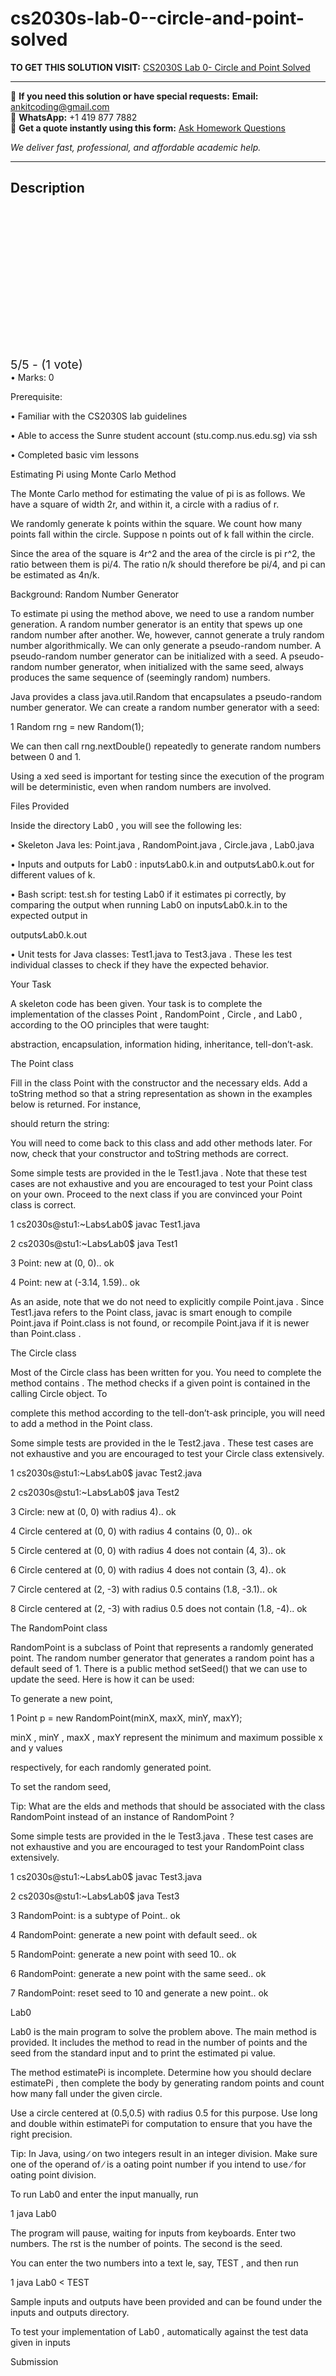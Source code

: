 # cs2030s-lab-0--circle-and-point-solved
**TO GET THIS SOLUTION VISIT:** [CS2030S Lab 0- Circle and Point Solved](https://www.ankitcodinghub.com/product/cs2030s-lab-0-circle-and-point-solved/)


---

📩 **If you need this solution or have special requests:** **Email:** ankitcoding@gmail.com  
📱 **WhatsApp:** +1 419 877 7882  
📄 **Get a quote instantly using this form:** [Ask Homework Questions](https://www.ankitcodinghub.com/services/ask-homework-questions/)

*We deliver fast, professional, and affordable academic help.*

---

<h2>Description</h2>



<div class="kk-star-ratings kksr-auto kksr-align-center kksr-valign-top" data-payload="{&quot;align&quot;:&quot;center&quot;,&quot;id&quot;:&quot;108789&quot;,&quot;slug&quot;:&quot;default&quot;,&quot;valign&quot;:&quot;top&quot;,&quot;ignore&quot;:&quot;&quot;,&quot;reference&quot;:&quot;auto&quot;,&quot;class&quot;:&quot;&quot;,&quot;count&quot;:&quot;1&quot;,&quot;legendonly&quot;:&quot;&quot;,&quot;readonly&quot;:&quot;&quot;,&quot;score&quot;:&quot;5&quot;,&quot;starsonly&quot;:&quot;&quot;,&quot;best&quot;:&quot;5&quot;,&quot;gap&quot;:&quot;4&quot;,&quot;greet&quot;:&quot;Rate this product&quot;,&quot;legend&quot;:&quot;5\/5 - (1 vote)&quot;,&quot;size&quot;:&quot;24&quot;,&quot;title&quot;:&quot;CS2030S  Lab 0- Circle and Point Solved&quot;,&quot;width&quot;:&quot;138&quot;,&quot;_legend&quot;:&quot;{score}\/{best} - ({count} {votes})&quot;,&quot;font_factor&quot;:&quot;1.25&quot;}">

<div class="kksr-stars">

<div class="kksr-stars-inactive">
            <div class="kksr-star" data-star="1" style="padding-right: 4px">


<div class="kksr-icon" style="width: 24px; height: 24px;"></div>
        </div>
            <div class="kksr-star" data-star="2" style="padding-right: 4px">


<div class="kksr-icon" style="width: 24px; height: 24px;"></div>
        </div>
            <div class="kksr-star" data-star="3" style="padding-right: 4px">


<div class="kksr-icon" style="width: 24px; height: 24px;"></div>
        </div>
            <div class="kksr-star" data-star="4" style="padding-right: 4px">


<div class="kksr-icon" style="width: 24px; height: 24px;"></div>
        </div>
            <div class="kksr-star" data-star="5" style="padding-right: 4px">


<div class="kksr-icon" style="width: 24px; height: 24px;"></div>
        </div>
    </div>

<div class="kksr-stars-active" style="width: 138px;">
            <div class="kksr-star" style="padding-right: 4px">


<div class="kksr-icon" style="width: 24px; height: 24px;"></div>
        </div>
            <div class="kksr-star" style="padding-right: 4px">


<div class="kksr-icon" style="width: 24px; height: 24px;"></div>
        </div>
            <div class="kksr-star" style="padding-right: 4px">


<div class="kksr-icon" style="width: 24px; height: 24px;"></div>
        </div>
            <div class="kksr-star" style="padding-right: 4px">


<div class="kksr-icon" style="width: 24px; height: 24px;"></div>
        </div>
            <div class="kksr-star" style="padding-right: 4px">


<div class="kksr-icon" style="width: 24px; height: 24px;"></div>
        </div>
    </div>
</div>


<div class="kksr-legend" style="font-size: 19.2px;">
            5/5 - (1 vote)    </div>
    </div>
• Marks: 0

Prerequisite:

• Familiar with the CS2030S lab guidelines

• Able to access the Sunre student account (stu.comp.nus.edu.sg) via ssh

• Completed basic vim lessons

Estimating Pi using Monte Carlo Method

The Monte Carlo method for estimating the value of pi is as follows. We have a square of width 2r, and within it, a circle with a radius of r.

We randomly generate k points within the square. We count how many points fall within the circle. Suppose n points out of k fall within the circle.

Since the area of the square is 4r^2 and the area of the circle is pi r^2, the ratio between them is pi/4. The ratio n/k should therefore be pi/4, and pi can be estimated as 4n/k.

Background: Random Number Generator

To estimate pi using the method above, we need to use a random number generation. A random number generator is an entity that spews up one random number after another. We, however, cannot generate a truly random number algorithmically. We can only generate a pseudo-random number. A pseudo-random number generator can be initialized with a seed. A pseudo-random number generator, when initialized with the same seed, always produces the same sequence of (seemingly random) numbers.

Java provides a class java.util.Random that encapsulates a pseudo-random number generator. We can create a random number generator with a seed:

1 Random rng = new Random(1);

We can then call rng.nextDouble() repeatedly to generate random numbers between 0 and 1.

Using a xed seed is important for testing since the execution of the program will be deterministic, even when random numbers are involved.

Files Provided

Inside the directory Lab0 , you will see the following les:

• Skeleton Java les: Point.java , RandomPoint.java , Circle.java , Lab0.java

• Inputs and outputs for Lab0 : inputs∕Lab0.k.in and outputs∕Lab0.k.out for different values of k.

• Bash script: test.sh for testing Lab0 if it estimates pi correctly, by comparing the output when running Lab0 on inputs∕Lab0.k.in to the expected output in

outputs∕Lab0.k.out

• Unit tests for Java classes: Test1.java to Test3.java . These les test individual classes to check if they have the expected behavior.

Your Task

A skeleton code has been given. Your task is to complete the implementation of the classes Point , RandomPoint , Circle , and Lab0 , according to the OO principles that were taught:

abstraction, encapsulation, information hiding, inheritance, tell-don’t-ask.

The Point class

Fill in the class Point with the constructor and the necessary elds. Add a toString method so that a string representation as shown in the examples below is returned. For instance,

should return the string:

You will need to come back to this class and add other methods later. For now, check that your constructor and toString methods are correct.

Some simple tests are provided in the le Test1.java . Note that these test cases are not exhaustive and you are encouraged to test your Point class on your own. Proceed to the next class if you are convinced your Point class is correct.

1 cs2030s@stu1:~Labs∕Lab0$ javac Test1.java

2 cs2030s@stu1:~Labs∕Lab0$ java Test1

3 Point: new at (0, 0).. ok

4 Point: new at (-3.14, 1.59).. ok

As an aside, note that we do not need to explicitly compile Point.java . Since Test1.java refers to the Point class, javac is smart enough to compile Point.java if Point.class is not found, or recompile Point.java if it is newer than Point.class .

The Circle class

Most of the Circle class has been written for you. You need to complete the method contains . The method checks if a given point is contained in the calling Circle object. To

complete this method according to the tell-don’t-ask principle, you will need to add a method in the Point class.

Some simple tests are provided in the le Test2.java . These test cases are not exhaustive and you are encouraged to test your Circle class extensively.

1 cs2030s@stu1:~Labs∕Lab0$ javac Test2.java

2 cs2030s@stu1:~Labs∕Lab0$ java Test2

3 Circle: new at (0, 0) with radius 4).. ok

4 Circle centered at (0, 0) with radius 4 contains (0, 0).. ok

5 Circle centered at (0, 0) with radius 4 does not contain (4, 3).. ok

6 Circle centered at (0, 0) with radius 4 does not contain (3, 4).. ok

7 Circle centered at (2, -3) with radius 0.5 contains (1.8, -3.1).. ok

8 Circle centered at (2, -3) with radius 0.5 does not contain (1.8, -4).. ok

The RandomPoint class

RandomPoint is a subclass of Point that represents a randomly generated point. The random number generator that generates a random point has a default seed of 1. There is a public method setSeed() that we can use to update the seed. Here is how it can be used:

To generate a new point,

1 Point p = new RandomPoint(minX, maxX, minY, maxY);

minX , minY , maxX , maxY represent the minimum and maximum possible x and y values

respectively, for each randomly generated point.

To set the random seed,

Tip: What are the elds and methods that should be associated with the class RandomPoint instead of an instance of RandomPoint ?

Some simple tests are provided in the le Test3.java . These test cases are not exhaustive and you are encouraged to test your RandomPoint class extensively.

1 cs2030s@stu1:~Labs∕Lab0$ javac Test3.java

2 cs2030s@stu1:~Labs∕Lab0$ java Test3

3 RandomPoint: is a subtype of Point.. ok

4 RandomPoint: generate a new point with default seed.. ok

5 RandomPoint: generate a new point with seed 10.. ok

6 RandomPoint: generate a new point with the same seed.. ok

7 RandomPoint: reset seed to 10 and generate a new point.. ok

Lab0

Lab0 is the main program to solve the problem above. The main method is provided. It includes the method to read in the number of points and the seed from the standard input and to print the estimated pi value.

The method estimatePi is incomplete. Determine how you should declare estimatePi , then complete the body by generating random points and count how many fall under the given circle.

Use a circle centered at (0.5,0.5) with radius 0.5 for this purpose. Use long and double within estimatePi for computation to ensure that you have the right precision.

Tip: In Java, using ∕ on two integers result in an integer division. Make sure one of the operand of ∕ is a oating point number if you intend to use ∕ for oating point division.

To run Lab0 and enter the input manually, run

1 java Lab0

The program will pause, waiting for inputs from keyboards. Enter two numbers. The rst is the number of points. The second is the seed.

You can enter the two numbers into a text le, say, TEST , and then run

1 java Lab0 &lt; TEST

Sample inputs and outputs have been provided and can be found under the inputs and outputs directory.

To test your implementation of Lab0 , automatically against the test data given in inputs

Submission
